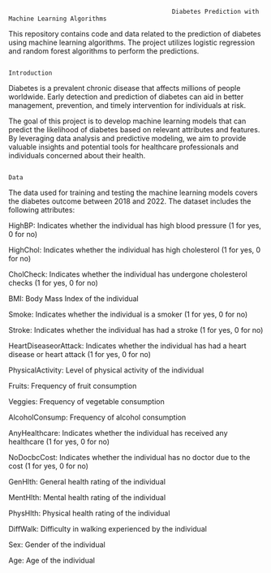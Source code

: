                                                  Diabetes Prediction with Machine Learning Algorithms
This repository contains code and data related to the prediction of diabetes using machine learning algorithms. The project utilizes logistic regression and random forest algorithms to perform the predictions.

                                                                  Introduction
Diabetes is a prevalent chronic disease that affects millions of people worldwide. Early detection and prediction of diabetes can aid in better management, prevention, and timely intervention for individuals at risk.

The goal of this project is to develop machine learning models that can predict the likelihood of diabetes based on relevant attributes and features. By leveraging data analysis and predictive modeling, we aim to provide valuable insights and potential tools for healthcare professionals and individuals concerned about their health.

                                                                       Data
The data used for training and testing the machine learning models covers the diabetes outcome between 2018 and 2022. The dataset includes the following attributes:

HighBP: Indicates whether the individual has high blood pressure (1 for yes, 0 for no)

HighChol: Indicates whether the individual has high cholesterol (1 for yes, 0 for no)

CholCheck: Indicates whether the individual has undergone cholesterol checks (1 for yes, 0 for no)

BMI: Body Mass Index of the individual

Smoke: Indicates whether the individual is a smoker (1 for yes, 0 for no)

Stroke: Indicates whether the individual has had a stroke (1 for yes, 0 for no)

HeartDiseaseorAttack: Indicates whether the individual has had a heart disease or heart attack (1 for yes, 0 for no)

PhysicalActivity: Level of physical activity of the individual

Fruits: Frequency of fruit consumption

Veggies: Frequency of vegetable consumption

AlcoholConsump: Frequency of alcohol consumption

AnyHealthcare: Indicates whether the individual has received any healthcare (1 for yes, 0 for no)

NoDocbcCost: Indicates whether the individual has no doctor due to the cost (1 for yes, 0 for no)

GenHlth: General health rating of the individual

MentHlth: Mental health rating of the individual

PhysHlth: Physical health rating of the individual

DiffWalk: Difficulty in walking experienced by the individual

Sex: Gender of the individual

Age: Age of the individual
